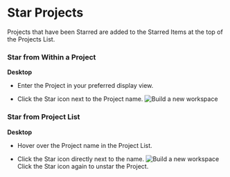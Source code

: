 # Star Projects

 Projects that have been Starred are added to the Starred Items at the top of the Projects List.

   
 ### Star from Within a Project



**Desktop** 

* Enter the Project in your preferred display view.


* Click the Star icon next to the Project name. ![Build a new workspace](https://files.swit.io/help_image/FB_MP5_Star1.png) 
    
 ### Star from Project List



**Desktop** 

* Hover over the Project name in the Project List.


* Click the Star icon directly next to the name. ![Build a new workspace](https://files.swit.io/help_image/FB_MP5_Star2.png) 
  Click the Star icon again to unstar the Project.

 